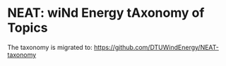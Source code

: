 # NEAT: wi**N**d **E**nergy t**A**xonomy of **T**opics

The taxonomy is migrated to:
https://github.com/DTUWindEnergy/NEAT-taxonomy